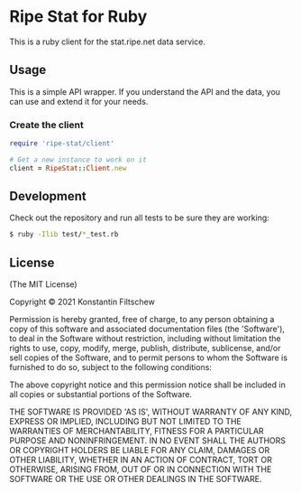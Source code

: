 # Ripe Stat for Ruby

This is a ruby client for the stat.ripe.net data service.

## Usage

This is a simple API wrapper. If you understand the API and the data, you can
use and extend it for your needs.


### Create the client

```ruby
require 'ripe-stat/client'

# Get a new instance to work on it
client = RipeStat::Client.new
```

## Development

Check out the repository and run all tests to be sure they are working:

```sh
$ ruby -Ilib test/*_test.rb
```

## License

(The MIT License)

Copyright © 2021 Konstantin Filtschew

Permission is hereby granted, free of charge, to any person obtaining a copy of
this software and associated documentation files (the 'Software'), to deal in
the Software without restriction, including without limitation the rights to
use, copy, modify, merge, publish, distribute, sublicense, and/or sell copies of
the Software, and to permit persons to whom the Software is furnished to do so,
subject to the following conditions:

The above copyright notice and this permission notice shall be included in all
copies or substantial portions of the Software.

THE SOFTWARE IS PROVIDED 'AS IS', WITHOUT WARRANTY OF ANY KIND, EXPRESS OR
IMPLIED, INCLUDING BUT NOT LIMITED TO THE WARRANTIES OF MERCHANTABILITY, FITNESS
FOR A PARTICULAR PURPOSE AND NONINFRINGEMENT. IN NO EVENT SHALL THE AUTHORS OR
COPYRIGHT HOLDERS BE LIABLE FOR ANY CLAIM, DAMAGES OR OTHER LIABILITY, WHETHER
IN AN ACTION OF CONTRACT, TORT OR OTHERWISE, ARISING FROM, OUT OF OR IN
CONNECTION WITH THE SOFTWARE OR THE USE OR OTHER DEALINGS IN THE SOFTWARE.
